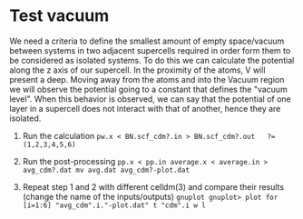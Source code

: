 # Test vacuum
We need a criteria to define the smallest amount of empty space/vacuum between systems in two adjacent supercells required in order form them to be considered as isolated systems. 
To do this we can calculate the potential along the z axis of our supercell. In the proximity of the atoms, V will present a deep. Moving away from the atoms and into the Vacuum region we will observe the potential going to a constant that defines the "vacuum level".
When this behavior is observed, we can say that the potential of one layer in a supercell does not interact with that of another, hence they are isolated.

  1. Run the calculation
    ```
    pw.x < BN.scf_cdm?.in > BN.scf_cdm?.out   ?=(1,2,3,4,5,6)
    ```

  2. Run the post-processing
    ```
    pp.x < pp.in
    average.x < average.in > avg_cdm?.dat
    mv avg.dat avg_cdm?-plot.dat
    ```

  3. Repeat step 1 and 2 with different celldm(3) and compare their results (change the name of the inputs/outputs)
    ```
    gnuplot
    gnuplot> plot for [i=1:6] "avg_cdm".i."-plot.dat" t "cdm".i w l
    ```

